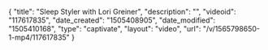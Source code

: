 {
    "title": "Sleep Styler with Lori Greiner",
    "description": "",
    "videoid": "117617835",
    "date_created": "1505408905",
    "date_modified": "1505410168",
    "type": "captivate",
    "layout": "video",
    "url": "\/v\/1565798650-1-mp4\/117617835"
}